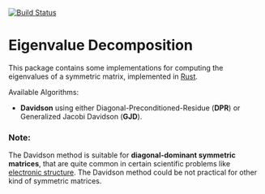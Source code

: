 [![Build Status](https://github.com/felipeZ/eigenvalues/workflows/build/badge.svg)](https://github.com/felipeZ/eigenvalues/actions)

Eigenvalue Decomposition
========================
This package contains some implementations for computing the eigenvalues of a symmetric matrix,
implemented in [Rust](https://www.rust-lang.org/).

Available Algorithms:
 * **Davidson** using either  Diagonal-Preconditioned-Residue (**DPR**) or Generalized Jacobi Davidson (**GJD**).


### Note:
The Davidson method is suitable for **diagonal-dominant symmetric matrices**, that are quite common
in certain scientific problems like [electronic structure](https://en.wikipedia.org/wiki/Electronic_structure). The Davidson method could be not practical
for other kind of symmetric matrices.
